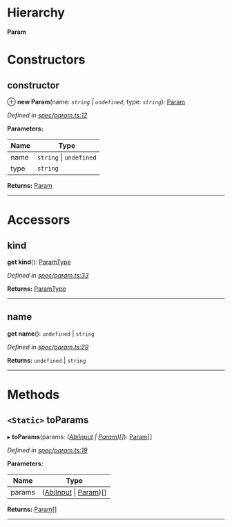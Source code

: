 

# Hierarchy

**Param**

# Constructors

<a id="constructor"></a>

##  constructor

⊕ **new Param**(name: *`string` \| `undefined`*, type: *`string`*): [Param](_spec_param_.param.md)

*Defined in [spec/param.ts:12](https://github.com/paritytech/js-libs/blob/e18d839/packages/abi/src/spec/param.ts#L12)*

**Parameters:**

| Name | Type |
| ------ | ------ |
| name | `string` \| `undefined` |
| type | `string` |

**Returns:** [Param](_spec_param_.param.md)

___

# Accessors

<a id="kind"></a>

##  kind

**get kind**(): [ParamType](_spec_paramtype_paramtype_.paramtype.md)

*Defined in [spec/param.ts:33](https://github.com/paritytech/js-libs/blob/e18d839/packages/abi/src/spec/param.ts#L33)*

**Returns:** [ParamType](_spec_paramtype_paramtype_.paramtype.md)

___
<a id="name"></a>

##  name

**get name**(): `undefined` \| `string`

*Defined in [spec/param.ts:29](https://github.com/paritytech/js-libs/blob/e18d839/packages/abi/src/spec/param.ts#L29)*

**Returns:** `undefined` \| `string`

___

# Methods

<a id="toparams"></a>

## `<Static>` toParams

▸ **toParams**(params: *([AbiInput](../interfaces/_types_.abiinput.md) \| [Param](_spec_param_.param.md))[]*): [Param](_spec_param_.param.md)[]

*Defined in [spec/param.ts:19](https://github.com/paritytech/js-libs/blob/e18d839/packages/abi/src/spec/param.ts#L19)*

**Parameters:**

| Name | Type |
| ------ | ------ |
| params | ([AbiInput](../interfaces/_types_.abiinput.md) \| [Param](_spec_param_.param.md))[] |

**Returns:** [Param](_spec_param_.param.md)[]

___

